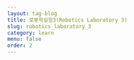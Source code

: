 ```yaml
---
layout: tag-blog
title: 로봇학실험3(Robotics Laboratory 3)
slug: robotics_laboratory_3
category: learn
menu: false
order: 2
---
```

